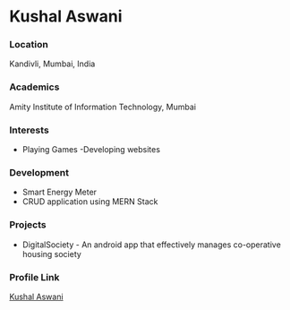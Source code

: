 # Kushal Aswani

### Location

Kandivli, Mumbai, India

### Academics

Amity Institute of Information Technology, Mumbai

### Interests

- Playing Games
-Developing websites

### Development

- Smart Energy Meter
- CRUD application using MERN Stack

### Projects

- DigitalSociety - An android app that effectively manages co-operative housing society

### Profile Link

[Kushal Aswani](https://github.com/IceMinister)

